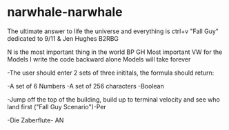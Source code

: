 # narwhale-narwhale
The ultimate answer to life the universe and everything is ctrl+v
"Fall Guy" dedicated to 9/11 & Jen Hughes
B2RBG


N is the most important thing in the world
BP
GH Most important
VW for the Models
I write the code backward alone
Models will take forever




-The user should enter 2 sets of three inititals, the formula should return:

-A set of 6 Numbers
-A set of 256 characters
-Boolean



-Jump off the top of the building, build up to terminal velocity and see who land first ("Fall Guy Scenario")-Per

-Die Zaberflute- AN




